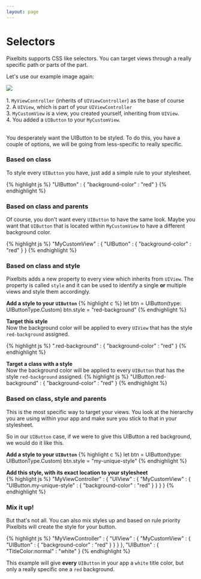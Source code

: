 ```yaml
---
layout: page
---
```


# Selectors

Pixelbits supports CSS like selectors. You can target views through a really specific path or parts of the part.

Let's use our example image again:

<div class="row">
<div class="col-lg-4 col-md-4 col-xs-12 col-sm-12">
	<img src="{{ "/images/Hierarchy-example.jpg" | prepend: site.baseurl }}" class="col-lg-12 col-md-12 col-sm-12 col-xs-12" />
	<br/><br/>
</div>
<div class="col-lg-8 col-md-8 col-xs-12 col-sm-12">
	1. <code>MyViewController</code> (inherits of <code>UIViewController</code>) as the base of course<br/>
	2. A <code>UIView</code>, which is part of your <code>UIViewController</code><br/>
	3. <code>MyCustomView</code> is a view, you created yourself, inheriting from <code>UIView</code>.<br/>
	4. You added a <code>UIButton</code> to your <code>MyCustomView</code>.
</div>
</div><br/>

You desperately want the UIButton to be styled. To do this, you have a couple of options, we will be going from less-specific to really specific.

### Based on class

To style every `UIButton` you have, just add a simple rule to your stylesheet.

{% highlight js %}
"UIButton" : {
	"background-color" : "red"
}
{% endhighlight %} 

### Based on class and parents

Of course, you don't want every `UIButton` to have the same look. Maybe you want that `UIButton` that is located within `MyCustomView`
to have a different background color.

{% highlight js %}
"MyCustomView" : {
	"UIButton" : {
		"background-color" : "red"
	}
}
{% endhighlight %} 

### Based on class and style

Pixelbits adds a new property to every view which inherits from `UIView`. The property is called `style` and it can be used to identify
a single **or** multiple views and style them accordingly.

**Add a style to your `UIButton`**
{% highlight c %}
let btn = UIButton(type: UIButtonType.Custom)
btn.style = "red-background"
{% endhighlight %}

**Target this style**  
Now the background color will be applied to every `UIView` that has the style `red-background` assigned.

{% highlight js %}
".red-background" : {
	"background-color" : "red"
}
{% endhighlight %} 

**Target a class with a style**  
Now the background color will be applied to every `UIButton` that has the style `red-background` assigned.
{% highlight js %}
"UIButton.red-background" : {
	"background-color" : "red"
}
{% endhighlight %} 

### Based on class, style and parents

This is the most specific way to target your views. You look at the hierarchy you are using within your app and make sure you stick to that in your
stylesheet.

So in our `UIButton` case, if we were to give this UIButton a red background, we would do it like this.

**Add a style to your `UIButton`**
{% highlight c %}
let btn = UIButton(type: UIButtonType.Custom)
btn.style = "my-unique-style"
{% endhighlight %}

**Add this style, with its exact location to your stylesheet**	 
{% highlight js %}
"MyViewController" : {
	"UIView" : {
		"MyCustomView" : {
			"UIButton.my-unique-style" : {
				"background-color" : "red"
			}
		}
	}
}
{% endhighlight %}

### Mix it up!

But that's not all. You can also mix styles up and based on rule priority Pixelbits will create the style for your button.

{% highlight js %}
"MyViewController" : {
	"UIView" : {
		"MyCustomView" : {
			"UIButton" : {
				"background-color" : "red"
			}
		}
	}
},
"UIButton" : {
	"TitleColor:normal" : "white"
}
{% endhighlight %}

This example will give **every** `UIButton` in your app a `white` title color, but only a really specific one a `red` background.